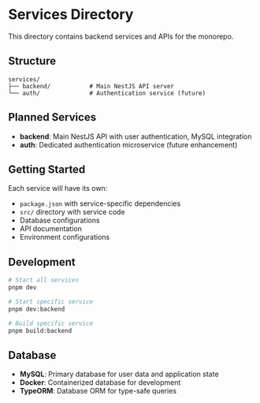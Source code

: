 # Services Directory

This directory contains backend services and APIs for the monorepo.

## Structure
```
services/
├── backend/           # Main NestJS API server
└── auth/              # Authentication service (future)
```

## Planned Services
- **backend**: Main NestJS API with user authentication, MySQL integration
- **auth**: Dedicated authentication microservice (future enhancement)

## Getting Started
Each service will have its own:
- `package.json` with service-specific dependencies
- `src/` directory with service code
- Database configurations
- API documentation
- Environment configurations

## Development
```bash
# Start all services
pnpm dev

# Start specific service
pnpm dev:backend

# Build specific service
pnpm build:backend
```

## Database
- **MySQL**: Primary database for user data and application state
- **Docker**: Containerized database for development
- **TypeORM**: Database ORM for type-safe queries
